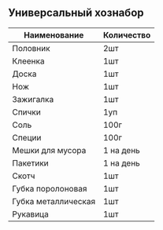 ## Универсальный хознабор

| Наименование        | Количество |
|---------------------|------------|
| Половник            | 2шт        |
| Клеенка             | 1шт        |
| Доска               | 1шт        |
| Нож                 | 1шт        |
| Зажигалка           | 1шт        |
| Спички              | 1уп        |
| Соль                | 100г       |
| Специи              | 100г       |
| Мешки для мусора    | 1 на день  |
| Пакетики            | 1 на день  |
| Скотч               | 1шт        |
| Губка поролоновая   | 1шт        |
| Губка металлическая | 1шт        |
| Рукавица            | 1шт        |
